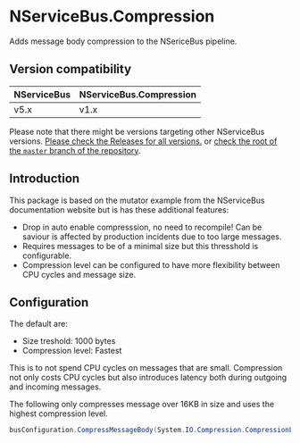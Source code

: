 # NServiceBus.Compression

Adds message body compression to the NSericeBus pipeline.

## Version compatibility

| NServiceBus | NServiceBus.Compression |
| ----------- | ----------------------- |
| v5.x        | v1.x                    |

Please note that there might be versions targeting other NServiceBus versions. [Please check the Releases for all versions.](https://github.com/ramonsmits/nservicebus.compression/releases) or [check the root of the  `master` branch of the repository](https://github.com/ramonsmits/nservicebus.compression).


## Introduction

This package is based on the mutator example from the NServiceBus documentation website but is has these additional features:

- Drop in auto enable compresssion, no need to recompile! Can be saviour is affected by production incidents due to too large messages.
- Requires messages to be of a minimal size but this thresshold is configurable.
- Compression level can be configured to have more flexibility between CPU cycles and message size.

## Configuration

The default are:

- Size treshold: 1000 bytes
- Compression level: Fastest

This is to not spend CPU cycles on messages that are small. Compression not only costs CPU cycles but also introduces latency both during outgoing and incoming messages.

The following only compresses message over 16KB in size and uses the highest compression level.

```c#
busConfiguration.CompressMessageBody(System.IO.Compression.CompressionLevel.Optimal, 16 * 1024);
```
